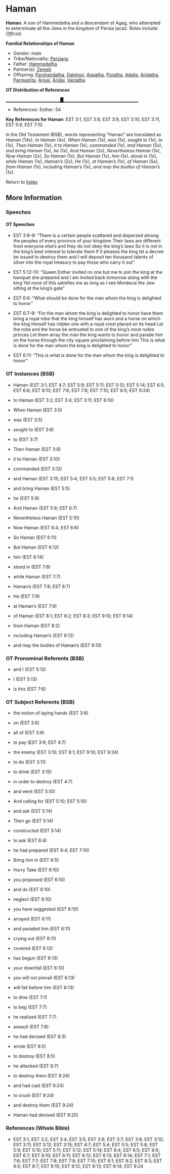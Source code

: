 # Haman
**Haman**. 
A son of Hammedatha and a descendant of Agag, who attempted to exterminate all the Jews in the kingdom of Persia (acai). 
Roles include: 
_Official_. 




**Familial Relationships of Haman**


* Gender: male
* Tribe/Nationality: [Persians](../../../groups/md/acai/Persia.md)
* Father: [Hammedatha](Hammedatha.md)
* Partner(s): [Zeresh](Zeresh.md)
* Offspring: [Parshandatha](Parshandatha.md), [Dalphon](Dalphon.md), [Aspatha](Aspatha.md), [Poratha](Poratha.md), [Adalia](Adalia.md), [Aridatha](Aridatha.md), [Parmashta](Parmashta.md), [Arisai](Arisai.md), [Aridai](Aridai.md), [Vaizatha](Vaizatha.md)


**OT Distribution of References**

▁▁▁▁▁▁▁▁▁▁▁▁▁▁▁▁█▁▁▁▁▁▁▁▁▁▁▁▁▁▁▁▁▁▁▁▁▁▁
* References: Esther: 54



**Key References for Haman**: 
EST 3:1, EST 3:8, EST 3:9, EST 3:10, EST 3:11, EST 5:9, EST 7:10. 


In the Old Testament (BSB), words representing “Haman” are translated as 
*Haman* (14x), *to Haman* (4x), *When Haman* (1x), *was* (1x), *sought to* (1x), *to* (1x), *Then Haman* (1x), *it to Haman* (1x), *commanded* (1x), *and Haman* (5x), *and bring Haman* (1x), *he* (1x), *And Haman* (2x), *Nevertheless Haman* (1x), *Now Haman* (2x), *So Haman* (1x), *But Haman* (1x), *him* (1x), *stood in* (1x), *while Haman* (1x), *Haman’s* (2x), *He* (1x), *at Haman’s* (1x), *of Haman* (5x), *from Haman* (1x), *including Haman’s* (1x), *and may the bodies of Haman’s* (1x). 




Return to [Index](00-Index.md)

## More Information

### Speeches

#### OT Speeches

* EST 3:8–9: “There is a certain people scattered and dispersed among the peoples of every province of your kingdom Their laws are different from everyone else’s and they do not obey the king’s laws So it is not in the king’s best interest to tolerate them If it pleases the king let a decree be issued to destroy them and I will deposit ten thousand talents of silver into the royal treasury to pay those who carry it out”

* EST 5:12–13: “Queen Esther invited no one but me to join the king at the banquet she prepared and I am invited back tomorrow along with the king Yet none of this satisfies me as long as I see Mordecai the Jew sitting at the king’s gate”

* EST 6:6: “What should be done for the man whom the king is delighted to honor”

* EST 6:7–9: “For the man whom the king is delighted to honor have them bring a royal robe that the king himself has worn and a horse on which the king himself has ridden one with a royal crest placed on its head Let the robe and the horse be entrusted to one of the king’s most noble princes Let them array the man the king wants to honor and parade him on the horse through the city square proclaiming before him This is what is done for the man whom the king is delighted to honor”

* EST 6:11: “This is what is done for the man whom the king is delighted to honor”

### OT Instances (BSB)

* Haman (EST 3:1; EST 4:7; EST 5:9; EST 5:11; EST 5:12; EST 5:14; EST 6:5; EST 6:6; EST 6:13; EST 7:6; EST 7:8; EST 7:10; EST 8:5; EST 9:24)

* to Haman (EST 3:2; EST 3:4; EST 3:11; EST 6:10)

* When Haman (EST 3:5)

* was (EST 3:5)

* sought to (EST 3:6)

* to (EST 3:7)

* Then Haman (EST 3:8)

* it to Haman (EST 3:10)

* commanded (EST 3:12)

* and Haman (EST 3:15; EST 5:4; EST 5:5; EST 5:8; EST 7:1)

* and bring Haman (EST 5:5)

* he (EST 5:9)

* And Haman (EST 5:9; EST 6:7)

* Nevertheless Haman (EST 5:10)

* Now Haman (EST 6:4; EST 6:6)

* So Haman (EST 6:11)

* But Haman (EST 6:12)

* him (EST 6:14)

* stood in (EST 7:6)

* while Haman (EST 7:7)

* Haman’s (EST 7:8; EST 8:7)

* He (EST 7:9)

* at Haman’s (EST 7:9)

* of Haman (EST 8:1; EST 8:2; EST 8:3; EST 9:10; EST 9:14)

* from Haman (EST 8:2)

* including Haman’s (EST 9:12)

* and may the bodies of Haman’s (EST 9:13)



### OT Pronominal Referents (BSB)

* and I (EST 5:12)

* I (EST 5:13)

* is this (EST 7:6)



### OT Subject Referents (BSB)

* the notion of laying hands (EST 3:6)

* on (EST 3:6)

* all of (EST 3:6)

* to pay (EST 3:9; EST 4:7)

* the enemy (EST 3:10; EST 8:1; EST 9:10; EST 9:24)

* to do (EST 3:11)

* to drink (EST 3:15)

* in order to destroy (EST 4:7)

* and went (EST 5:10)

* And calling for (EST 5:10; EST 5:10)

* and ask (EST 5:14)

* Then go (EST 5:14)

* constructed (EST 5:14)

* to ask (EST 6:4)

* he had prepared (EST 6:4; EST 7:10)

* Bring him in (EST 6:5)

* Hurry Take (EST 6:10)

* you proposed (EST 6:10)

* and do (EST 6:10)

* neglect (EST 6:10)

* you have suggested (EST 6:10)

* arrayed (EST 6:11)

* and paraded him (EST 6:11)

* crying out (EST 6:11)

* covered (EST 6:12)

* has begun (EST 6:13)

* your downfall (EST 6:13)

* you will not prevail (EST 6:13)

* will fall before him (EST 6:13)

* to dine (EST 7:1)

* to beg (EST 7:7)

* he realized (EST 7:7)

* assault (EST 7:8)

* he had devised (EST 8:3)

* wrote (EST 8:5)

* to destroy (EST 8:5)

* he attacked (EST 8:7)

* to destroy them (EST 9:24)

* and had cast (EST 9:24)

* to crush (EST 9:24)

* and destroy them (EST 9:24)

* Haman had devised (EST 9:25)



### References (Whole Bible)

* EST 3:1; EST 3:2; EST 3:4; EST 3:5; EST 3:6; EST 3:7; EST 3:8; EST 3:10; EST 3:11; EST 3:12; EST 3:15; EST 4:7; EST 5:4; EST 5:5; EST 5:8; EST 5:9; EST 5:10; EST 5:11; EST 5:12; EST 5:14; EST 6:4; EST 6:5; EST 6:6; EST 6:7; EST 6:10; EST 6:11; EST 6:12; EST 6:13; EST 6:14; EST 7:1; EST 7:6; EST 7:7; EST 7:8; EST 7:9; EST 7:10; EST 8:1; EST 8:2; EST 8:3; EST 8:5; EST 8:7; EST 9:10; EST 9:12; EST 9:13; EST 9:14; EST 9:24



